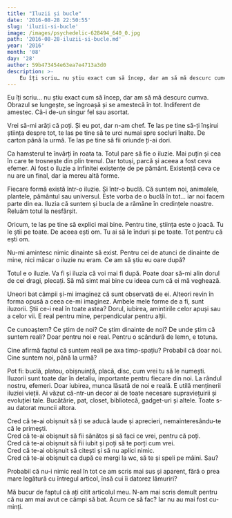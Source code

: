 ```yaml
---
title: "Iluzii și bucle"
date: '2016-08-28 22:50:55'
slug: 'iluzii-si-bucle'
image: /images/psychedelic-628494_640_0.jpg
path: '2016-08-28-iluzii-si-bucle.md'
year: '2016'
month: '08'
day: '28'
author: 59b473454e63ea7e4713a3d0
description: >-
    Eu îți scriu… nu știu exact cum să încep, dar am să mă descurc cumva.Obrazul se lungește, se îngroașă și se amestecă în tot. Indiferent de amestec. Că-i de-un singur fel sau asortat.Vrei să-mi arăți
---
```

<div class="kg-card-markdown"><p>Eu îți scriu… nu știu exact cum să încep, dar am să mă descurc cumva.<br />
Obrazul se lungește, se îngroașă și se amestecă în tot. Indiferent de amestec. Că-i de-un singur fel sau asortat.</p>
<p>Vrei să-mi arăți că poți. Și eu pot, dar n-am chef. Te las pe tine să-ți înșirui știința despre tot, te las pe tine să te urci numai spre socluri înalte. De carton până la urmă. Te las pe tine să fii oriunde ți-ai dori.</p>
<p>Ca hamsterul te învârți în roata ta. Totul pare să fie o iluzie. Mai puțin și cea în care te trosnește din plin trenul. Dar totuși, parcă și aceea a fost ceva efemer. Ai fost o iluzie a infinitei existențe de pe pământ. Existență ceva ce nu are un final, dar ia mereu altă forme.</p>
<p>Fiecare formă există într-o iluzie. Și într-o buclă. Că suntem noi, animalele, plantele, pământul sau universul. Este vorba de o buclă în tot… iar noi facem parte din ea. Iluzia că suntem și bucla de a rămâne în credințele noastre. Reluăm totul la nesfârșit.</p>
<p>Oricum, te las pe tine să explici mai bine. Pentru tine, știința este o joacă. Tu le știi pe toate. De aceea ești om. Tu ai să le înduri și pe toate. Tot pentru că ești om.</p>
<p>Nu-mi amintesc nimic dinainte să exist. Pentru cei de atunci de dinainte de mine, nici măcar o iluzie nu eram. Ce am să știu eu oare după?</p>
<p>Totul e o iluzie. Va fi și iluzia că voi mai fi după. Poate doar să-mi alin dorul de cei dragi, plecați. Să mă simt mai bine cu ideea cum că ei mă veghează.</p>
<p>Uneori bat câmpii și-mi imaginez că sunt observată de ei. Alteori revin în forma opusă a ceea ce-mi imaginez. Ambele mele forme de a fi, sunt iluzorii. Știi ce-i real în toate astea? Dorul, iubirea, amintirile celor apuși sau a celor vii. E real pentru mine, perpendicular pentru alții.</p>
<p>Ce cunoaștem? Ce știm de noi? Ce știm dinainte de noi? De unde știm că suntem reali? Doar pentru noi e real. Pentru o scândură de lemn, e totuna.</p>
<p>Cine afirmă faptul că suntem reali pe axa timp-spațiu? Probabil că doar noi. Cine suntem noi, până la urmă?</p>
<p>Pot fi: buclă, platou, obișnuință, placă, disc, cum vrei tu să le numești. Iluzorii sunt toate dar în detaliu, importante pentru fiecare din noi. La rândul nostru, efemeri. Doar iubirea, munca lăsată de noi e reală. E utilă menținerii iluziei vieții. Ai văzut că-ntr-un decor ai de toate necesare supraviețuirii și evoluției tale. Bucătărie, pat, closet, bibliotecă, gadget-uri și altele. Toate s-au datorat muncii altora.</p>
<p>Cred că te-ai obișnuit să ți se aducă laude și aprecieri, nemainteresându-te că le primești.<br />
Cred că te-ai obișnuit să fii sănătos și să faci ce vrei, pentru că poți.<br />
Cred că te-ai obișnuit să fii iubit și poți să te porți cum vrei.<br />
Cred că te-ai obișnuit să citești și să nu aplici nimic.<br />
Cred că te-ai obișnuit ca după ce mergi la wc, să te și speli pe mâini. Sau?</p>
<p>Probabil că nu-i nimic real în tot ce am scris mai sus și aparent, fără o prea mare legătură cu întregul articol, însă cui îi datorez lămuriri?</p>
<p>Mă bucur de faptul că ați citit articolul meu. N-am mai scris demult pentru că nu am mai avut ce câmpi să bat. Acum ce să fac? Iar nu au mai fost cu-minți.</p>
</div>
    